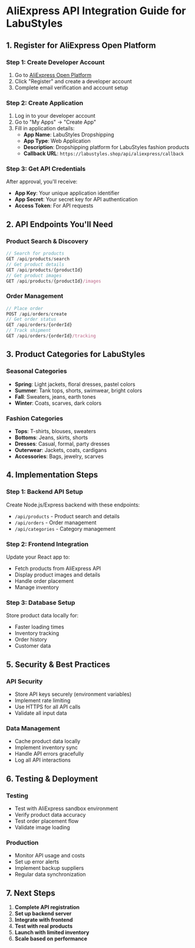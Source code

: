 # AliExpress API Integration Guide for LabuStyles

## 1. Register for AliExpress Open Platform

### Step 1: Create Developer Account
1. Go to [AliExpress Open Platform](https://developers.aliexpress.com/)
2. Click "Register" and create a developer account
3. Complete email verification and account setup

### Step 2: Create Application
1. Log in to your developer account
2. Go to "My Apps" → "Create App"
3. Fill in application details:
   - **App Name**: LabuStyles Dropshipping
   - **App Type**: Web Application
   - **Description**: Dropshipping platform for LabuStyles fashion products
   - **Callback URL**: `https://labustyles.shop/api/aliexpress/callback`

### Step 3: Get API Credentials
After approval, you'll receive:
- **App Key**: Your unique application identifier
- **App Secret**: Your secret key for API authentication
- **Access Token**: For API requests

## 2. API Endpoints You'll Need

### Product Search & Discovery
```javascript
// Search for products
GET /api/products/search
// Get product details
GET /api/products/{productId}
// Get product images
GET /api/products/{productId}/images
```

### Order Management
```javascript
// Place order
POST /api/orders/create
// Get order status
GET /api/orders/{orderId}
// Track shipment
GET /api/orders/{orderId}/tracking
```

## 3. Product Categories for LabuStyles

### Seasonal Categories
- **Spring**: Light jackets, floral dresses, pastel colors
- **Summer**: Tank tops, shorts, swimwear, bright colors
- **Fall**: Sweaters, jeans, earth tones
- **Winter**: Coats, scarves, dark colors

### Fashion Categories
- **Tops**: T-shirts, blouses, sweaters
- **Bottoms**: Jeans, skirts, shorts
- **Dresses**: Casual, formal, party dresses
- **Outerwear**: Jackets, coats, cardigans
- **Accessories**: Bags, jewelry, scarves

## 4. Implementation Steps

### Step 1: Backend API Setup
Create Node.js/Express backend with these endpoints:
- `/api/products` - Product search and details
- `/api/orders` - Order management
- `/api/categories` - Category management

### Step 2: Frontend Integration
Update your React app to:
- Fetch products from AliExpress API
- Display product images and details
- Handle order placement
- Manage inventory

### Step 3: Database Setup
Store product data locally for:
- Faster loading times
- Inventory tracking
- Order history
- Customer data

## 5. Security & Best Practices

### API Security
- Store API keys securely (environment variables)
- Implement rate limiting
- Use HTTPS for all API calls
- Validate all input data

### Data Management
- Cache product data locally
- Implement inventory sync
- Handle API errors gracefully
- Log all API interactions

## 6. Testing & Deployment

### Testing
- Test with AliExpress sandbox environment
- Verify product data accuracy
- Test order placement flow
- Validate image loading

### Production
- Monitor API usage and costs
- Set up error alerts
- Implement backup suppliers
- Regular data synchronization

## 7. Next Steps

1. **Complete API registration**
2. **Set up backend server**
3. **Integrate with frontend**
4. **Test with real products**
5. **Launch with limited inventory**
6. **Scale based on performance** 